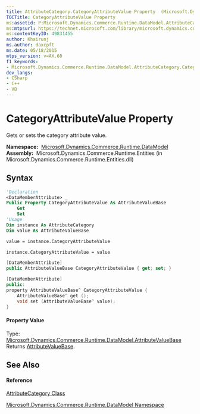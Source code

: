 ```yaml
---
title: AttributeCategory.CategoryAttributeValue Property  (Microsoft.Dynamics.Commerce.Runtime.DataModel)
TOCTitle: CategoryAttributeValue Property
ms:assetid: P:Microsoft.Dynamics.Commerce.Runtime.DataModel.AttributeCategory.CategoryAttributeValue
ms:mtpsurl: https://technet.microsoft.com/library/microsoft.dynamics.commerce.runtime.datamodel.attributecategory.categoryattributevalue(v=AX.60)
ms:contentKeyID: 49831455
author: Khairunj
ms.author: daxcpft
ms.date: 05/18/2015
mtps_version: v=AX.60
f1_keywords:
- Microsoft.Dynamics.Commerce.Runtime.DataModel.AttributeCategory.CategoryAttributeValue
dev_langs:
- CSharp
- C++
- VB
---
```


# CategoryAttributeValue Property

Gets or sets the category attribute value.

**Namespace:**  [Microsoft.Dynamics.Commerce.Runtime.DataModel](microsoft-dynamics-commerce-runtime-datamodel-namespace.md)  
**Assembly:**  Microsoft.Dynamics.Commerce.Runtime.Entities (in Microsoft.Dynamics.Commerce.Runtime.Entities.dll)

## Syntax

``` vb
'Declaration
<DataMemberAttribute> _
Public Property CategoryAttributeValue As AttributeValueBase
    Get
    Set
'Usage
Dim instance As AttributeCategory
Dim value As AttributeValueBase

value = instance.CategoryAttributeValue

instance.CategoryAttributeValue = value
```

``` csharp
[DataMemberAttribute]
public AttributeValueBase CategoryAttributeValue { get; set; }
```

``` c++
[DataMemberAttribute]
public:
property AttributeValueBase^ CategoryAttributeValue {
    AttributeValueBase^ get ();
    void set (AttributeValueBase^ value);
}
```

#### Property Value

Type: [Microsoft.Dynamics.Commerce.Runtime.DataModel.AttributeValueBase](attributevaluebase-class-microsoft-dynamics-commerce-runtime-datamodel.md)  
Returns [AttributeValueBase](attributevaluebase-class-microsoft-dynamics-commerce-runtime-datamodel.md).  

## See Also

#### Reference

[AttributeCategory Class](attributecategory-class-microsoft-dynamics-commerce-runtime-datamodel.md)

[Microsoft.Dynamics.Commerce.Runtime.DataModel Namespace](microsoft-dynamics-commerce-runtime-datamodel-namespace.md)

